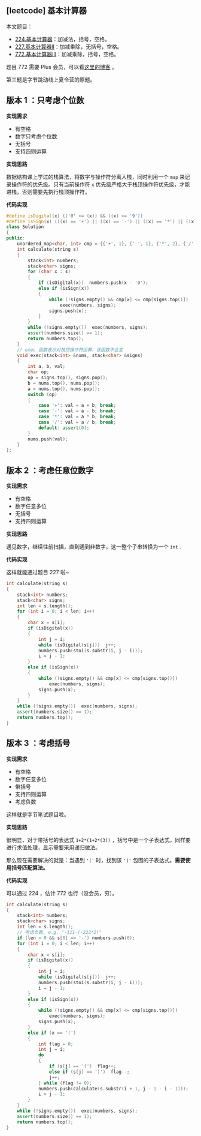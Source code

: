 ## [leetcode] 基本计算器

本文题目：

+ [224.基本计算器](https://leetcode-cn.com/problems/basic-calculator)：加减法，括号，空格。
+ [227.基本计算器II](https://leetcode-cn.com/problems/basic-calculator-ii)：加减乘除，无括号，空格。
+ [772.基本计算器III](https://leetcode-cn.com/problems/basic-calculator-iii)：加减乘除，括号，空格。

题目 772 需要 Plus 会员，可以看[这里的博客](https://www.cnblogs.com/grandyang/p/8873471.html) 。

第三题是字节跳动线上夏令营的原题。

## 版本 1 ：只考虑个位数

**实现需求**

+ 有空格
+ 数字只考虑个位数
+ 无括号
+ 支持四则运算

**实现思路**

数据结构课上学过的栈算法，将数字与操作符分离入栈，同时利用一个 `map` 来记录操作符的优先级。只有当前操作符 `x` 优先级严格大于栈顶操作符优先级，才能进栈，否则需要先执行栈顶操作符。

**代码实现**

```cpp
#define isDigital(x) (('0' <= (x)) && ((x) <= '9'))
#define isSign(x) (((x) == '+') || ((x) == '-') || ((x) == '*') || ((x) == '/'))
class Solution
{
public:
    unordered_map<char, int> cmp = {{'+', 1}, {'-', 1}, {'*', 2}, {'/', 2}};
    int calculate(string s)
    {
        stack<int> numbers;
        stack<char> signs;
        for (char x : s)
        {
            if (isDigital(x))  numbers.push(x - '0');
            else if (isSign(x))
            {
                while (!signs.empty() && cmp[x] <= cmp[signs.top()])
                    exec(numbers, signs);
                signs.push(x);
            }
        }
        while (!signs.empty())  exec(numbers, signs);
        assert(numbers.size() == 1);
        return numbers.top();
    }
    // exec 函数表示对栈顶操作符运算，该函数不会变
    void exec(stack<int> &nums, stack<char> &signs)
    {
        int a, b, val;
        char op;
        op = signs.top(), signs.pop();
        b = nums.top(), nums.pop();
        a = nums.top(), nums.pop();
        switch (op)
        {
            case '+': val = a + b; break;
            case '-': val = a - b; break;
            case '*': val = a * b; break;
            case '/': val = a / b; break;
            default: assert(0);
        }
        nums.push(val);
    }
};
```

## 版本 2 ：考虑任意位数字

**实现需求**

+ 有空格
+ 数字任意多位
+ 无括号
+ 支持四则运算

**实现思路**

遇见数字，继续往前扫描，直到遇到非数字，这一整个子串转换为一个 `int` .

**代码实现**

这样就能通过题目 227 啦~

```cpp
int calculate(string s)
{
    stack<int> numbers;
    stack<char> signs;
    int len = s.length();
    for (int i = 0; i < len; i++)
    {
        char x = s[i];
        if (isDigital(x))
        {
            int j = i;
            while (isDigital(s[j]))  j++;
            numbers.push(stoi(s.substr(i, j - i)));
            i = j - 1;
        }
        else if (isSign(x))
        {
            while (!signs.empty() && cmp[x] <= cmp[signs.top()])
                exec(numbers, signs);
            signs.push(x);
        }
    }
    while (!signs.empty())  exec(numbers, signs);
    assert(numbers.size() == 1);
    return numbers.top();
}
```



## 版本 3 ：考虑括号

**实现需求**

+ 有空格
+ 数字任意多位
+ 带括号
+ 支持四则运算
+ 考虑负数

这样就是字节笔试题目啦。

**实现思路**

很明显，对于带括号的表达式 `1+2*(1+2*(3))` ，括号中是一个子表达式，同样要进行求值处理，显示需要采用递归做法。

那么现在需要解决的就是：当遇到 `'('` 时，找到该 `'('` 包围的子表达式。**需要使用括号匹配算法。**

**代码实现**

可以通过 224 ，估计 772 也行（没会员，穷）。

```cpp
int calculate(string s)
{
    stack<int> numbers;
    stack<char> signs;
    int len = s.length();
    // 考虑负数, e.g. "-111-(-222*2)"
    if (len > 0 && s[0] == '-') numbers.push(0);
    for (int i = 0; i < len; i++)
    {
        char x = s[i];
        if (isDigital(x))
        {
            int j = i;
            while (isDigital(s[j]))  j++;
            numbers.push(stoi(s.substr(i, j - i)));
            i = j - 1;
        }
        else if (isSign(x))
        {
            while (!signs.empty() && cmp[x] <= cmp[signs.top()])
                exec(numbers, signs);
            signs.push(x);
        }
        else if (x == '(')
        {
            int flag = 0;
            int j = i;
            do
            {
                if (s[j] == '(')  flag++;
                else if (s[j] == ')')  flag--;
                j++;
            } while (flag != 0);
            numbers.push(calculate(s.substr(i + 1, j - 1 - i - 1)));
            i = j - 1;
        }
    }
    while (!signs.empty())  exec(numbers, signs);
    assert(numbers.size() == 1);
    return numbers.top();
}
```

